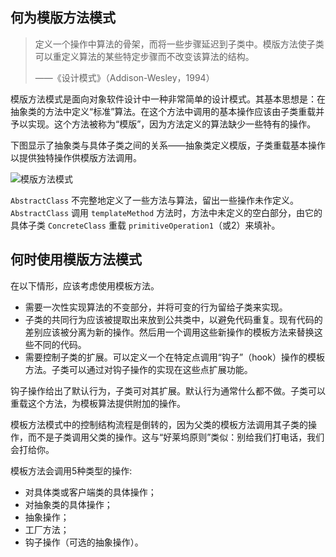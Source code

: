 ## 何为模版方法模式

> 定义一个操作中算法的骨架，而将一些步骤延迟到子类中。模版方法使子类可以重定义算法的某些特定步骤而不改变该算法的结构。
>
> ——《设计模式》（Addison-Wesley，1994）

模版方法模式是面向对象软件设计中一种非常简单的设计模式。其基本思想是：在抽象类的方法中定义“标准”算法。在这个方法中调用的基本操作应该由子类重载并予以实现。这个方法被称为“模版”，因为方法定义的算法缺少一些特有的操作。

下图显示了抽象类与具体子类之间的关系——抽象类定义模版，子类重载基本操作以提供独特操作供模版方法调用。

![模版方法模式](https://blog-andy0570-1256077835.cos.ap-shanghai.myqcloud.com/site_Images/173538.png)

`AbstractClass` 不完整地定义了一些方法与算法，留出一些操作未作定义。`AbstractClass` 调用 `templateMethod` 方法时，方法中未定义的空白部分，由它的具体子类  `ConcreteClass` 重载 `primitiveOperation1`（或2）来填补。



## 何时使用模版方法模式

在以下情形，应该考虑使用模板方法。

* 需要一次性实现算法的不变部分，并将可变的行为留给子类来实现。
* 子类的共同行为应该被提取出来放到公共类中，以避免代码重复。现有代码的差别应该被分离为新的操作。然后用一个调用这些新操作的模板方法来替换这些不同的代码。
* 需要控制子类的扩展。可以定义一个在特定点调用“钩子”（hook）操作的模板方法。子类可以通过对钩子操作的实现在这些点扩展功能。

钩子操作给出了默认行为，子类可对其扩展。默认行为通常什么都不做。子类可以重载这个方法，为模板算法提供附加的操作。

模板方法模式中的控制结构流程是倒转的，因为父类的模板方法调用其子类的操作，而不是子类调用父类的操作。这与“好莱坞原则”类似：别给我们打电话，我们会打给你。

模板方法会调用5种类型的操作:

* 对具体类或客户端类的具体操作；
* 对抽象类的具体操作；
* 抽象操作；
* 工厂方法；
* 钩子操作（可选的抽象操作）。
